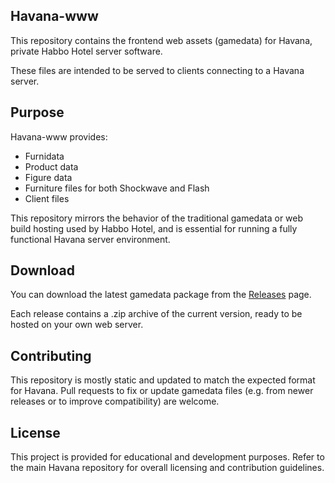 ## Havana-www
This repository contains the frontend web assets (gamedata) for Havana, private Habbo Hotel server software.

These files are intended to be served to clients connecting to a Havana server.

## Purpose
Havana-www provides:

* Furnidata
* Product data
* Figure data
* Furniture files for both Shockwave and Flash
* Client files

This repository mirrors the behavior of the traditional gamedata or web build hosting used by Habbo Hotel, and is essential for running a fully functional Havana server environment.

## Download

You can download the latest gamedata package from the [Releases](https://github.com/Quackster/Havana-www/releases) page.

Each release contains a .zip archive of the current version, ready to be hosted on your own web server.

## Contributing

This repository is mostly static and updated to match the expected format for Havana. Pull requests to fix or update gamedata files (e.g. from newer releases or to improve compatibility) are welcome.

## License
This project is provided for educational and development purposes. Refer to the main Havana repository for overall licensing and contribution guidelines.
